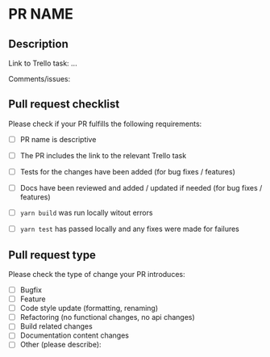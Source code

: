 # PR NAME
## Description
Link to Trello task: ...

Comments/issues:


## Pull request checklist

Please check if your PR fulfills the following requirements:
- [ ] PR name is descriptive
- [ ] The PR includes the link to the relevant Trello task
- [ ] Tests for the changes have been added (for bug fixes / features)
- [ ] Docs have been reviewed and added / updated if needed (for bug fixes / features)

- [ ] `yarn build` was run locally witout errors
- [ ] `yarn test` has passed locally and any fixes were made for failures


## Pull request type

Please check the type of change your PR introduces:
- [ ] Bugfix
- [ ] Feature
- [ ] Code style update (formatting, renaming)
- [ ] Refactoring (no functional changes, no api changes)
- [ ] Build related changes
- [ ] Documentation content changes
- [ ] Other (please describe):